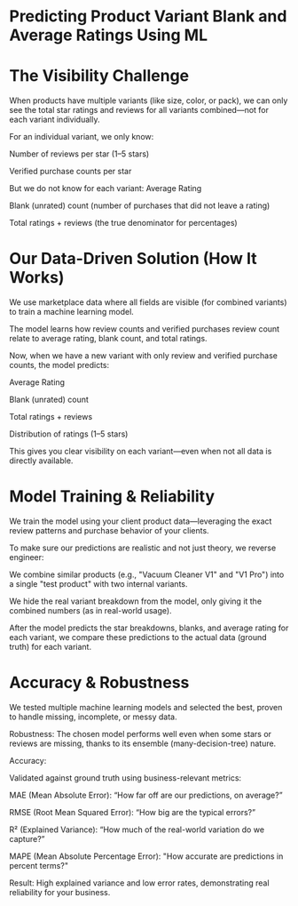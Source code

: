 # Predicting Product Variant Blank and Average Ratings Using ML #

# The Visibility Challenge #

When products have multiple variants (like size, color, or pack), we can only see the total star ratings and reviews for all variants combined—not for each variant individually.

For an individual variant, we only know:

Number of reviews per star (1–5 stars)	

Verified purchase counts per star

But we do not know for each variant:
Average Rating

Blank (unrated) count (number of purchases that did not leave a rating)

Total ratings + reviews (the true denominator for percentages)


# Our Data-Driven Solution (How It Works) #

We use marketplace data where all fields are visible (for combined variants) to train a machine learning model.

The model learns how review counts and verified purchases review count relate to average rating, blank count, and total ratings.

Now, when we have a new variant with only review and verified purchase counts, the model predicts:

Average Rating

Blank (unrated) count

Total ratings + reviews

Distribution of ratings (1–5 stars)

This gives you clear visibility on each variant—even when not all data is directly available.


# Model Training & Reliability #  

We train the model using your client product data—leveraging the exact review patterns and purchase behavior of your clients.

To make sure our predictions are realistic and not just theory, we reverse engineer:

We combine similar products (e.g., "Vacuum Cleaner V1" and "V1 Pro") into a single "test product" with two internal variants.

We hide the real variant breakdown from the model, only giving it the combined numbers (as in real-world usage).

After the model predicts the star breakdowns, blanks, and average rating for each variant, we compare these predictions to the actual data (ground truth) for each variant.


# Accuracy & Robustness #

We tested multiple machine learning models and selected the best, proven to handle missing, incomplete, or messy data.

Robustness: The chosen model performs well even when some stars or reviews are missing, thanks to its ensemble (many-decision-tree) nature.

Accuracy:

Validated against ground truth using business-relevant metrics:

MAE (Mean Absolute Error): “How far off are our predictions, on average?”

RMSE (Root Mean Squared Error): “How big are the typical errors?”

R² (Explained Variance): “How much of the real-world variation do we capture?”

MAPE (Mean Absolute Percentage Error): "How accurate are predictions in percent terms?"

Result: High explained variance and low error rates, demonstrating real reliability for your business.
